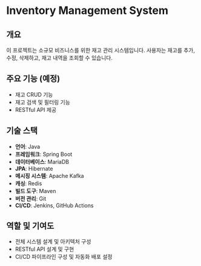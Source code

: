 # Inventory Management System

## 개요
이 프로젝트는 소규모 비즈니스를 위한 재고 관리 시스템입니다. 사용자는 재고를 추가, 수정, 삭제하고, 재고 내역을 조회할 수 있습니다.

## 주요 기능 (예정)
- 재고 CRUD 기능
- 재고 검색 및 필터링 기능
- RESTful API 제공

## 기술 스택
- **언어**: Java
- **프레임워크**: Spring Boot
- **데이터베이스**: MariaDB
- **JPA**: Hibernate
- **메시징 시스템**: Apache Kafka
- **캐싱**: Redis
- **빌드 도구**: Maven
- **버전 관리**: Git
- **CI/CD**: Jenkins, GitHub Actions

## 역할 및 기여도
- 전체 시스템 설계 및 아키텍처 구성
- RESTful API 설계 및 구현
- CI/CD 파이프라인 구성 및 자동화 배포 설정
